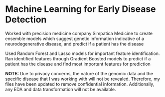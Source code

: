 # Machine Learning for Early Disease Detection

Worked with precision medicine company Simpatica Medicine to create ensemble models which suggest genetic information indicative of a neurodegenerative disease, and predict if a patient has the disease

Used Random Forest and Lasso models for important feature identification. Ran identified features through Gradient Boosted models to predict if a patient has the disease and find most important features for prediction

**NOTE:**
Due to privacy concerns, the nature of the genomic data and the specific disease that I was working with will not be revealed. Therefore,  my files have been updated to remove confidential information. Additionally, any EDA and data transformation will not be available. 
